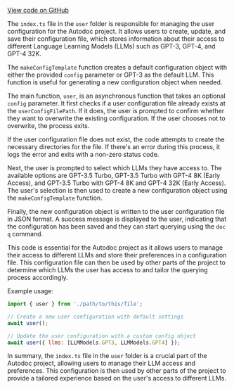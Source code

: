 [View code on GitHub](https://github.com/context-labs/autodoc/.autodoc\docs\json\src\cli\commands\user)

The `index.ts` file in the `user` folder is responsible for managing the user configuration for the Autodoc project. It allows users to create, update, and save their configuration file, which stores information about their access to different Language Learning Models (LLMs) such as GPT-3, GPT-4, and GPT-4 32K.

The `makeConfigTemplate` function creates a default configuration object with either the provided `config` parameter or GPT-3 as the default LLM. This function is useful for generating a new configuration object when needed.

The main function, `user`, is an asynchronous function that takes an optional `config` parameter. It first checks if a user configuration file already exists at the `userConfigFilePath`. If it does, the user is prompted to confirm whether they want to overwrite the existing configuration. If the user chooses not to overwrite, the process exits.

If the user configuration file does not exist, the code attempts to create the necessary directories for the file. If there's an error during this process, it logs the error and exits with a non-zero status code.

Next, the user is prompted to select which LLMs they have access to. The available options are GPT-3.5 Turbo, GPT-3.5 Turbo with GPT-4 8K (Early Access), and GPT-3.5 Turbo with GPT-4 8K and GPT-4 32K (Early Access). The user's selection is then used to create a new configuration object using the `makeConfigTemplate` function.

Finally, the new configuration object is written to the user configuration file in JSON format. A success message is displayed to the user, indicating that the configuration has been saved and they can start querying using the `doc q` command.

This code is essential for the Autodoc project as it allows users to manage their access to different LLMs and store their preferences in a configuration file. This configuration file can then be used by other parts of the project to determine which LLMs the user has access to and tailor the querying process accordingly.

Example usage:

```javascript
import { user } from './path/to/this/file';

// Create a new user configuration with default settings
await user();

// Update the user configuration with a custom config object
await user({ llms: [LLMModels.GPT3, LLMModels.GPT4] });
```

In summary, the `index.ts` file in the `user` folder is a crucial part of the Autodoc project, allowing users to manage their LLM access and preferences. This configuration is then used by other parts of the project to provide a tailored experience based on the user's access to different LLMs.
